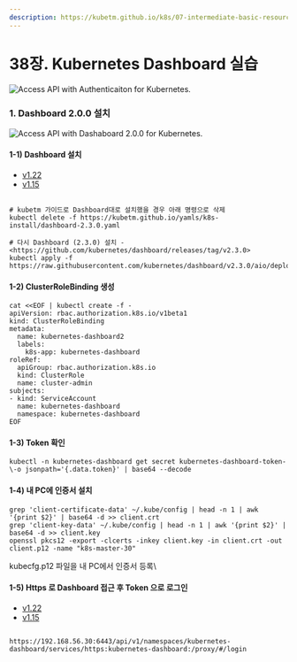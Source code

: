 ```yaml
---
description: https://kubetm.github.io/k8s/07-intermediate-basic-resource/dashboard/
---
```


# 38장. Kubernetes Dashboard 실습



![Access API with Authenticaiton for Kubernetes.](https://kubetm.github.io/img/practice/intermediate/Access%20API%20with%20Authenticaiton%20for%20Kubernetes.jpg)

### 1. Dashboard 2.0.0 설치 <a href="1-dashboard-200" id="1-dashboard-200"></a>

![Access API with Dashaboard 2.0.0 for Kubernetes.](https://kubetm.github.io/img/practice/intermediate/Access%20API%20with%20Dashaboard%202.0.0%20for%20Kubernetes.jpg)

#### 1-1) Dashboard 설치 <a href="1-1-dashboard" id="1-1-dashboard"></a>

* [v1.22](https://kubetm.github.io/k8s/07-intermediate-basic-resource/dashboard/#tabs-0-0)
* [v1.15](https://kubetm.github.io/k8s/07-intermediate-basic-resource/dashboard/#tabs-0-1)

```

# kubetm 가이드로 Dashboard대로 설치했을 경우 아래 명령으로 삭제
kubectl delete -f https://kubetm.github.io/yamls/k8s-install/dashboard-2.3.0.yaml

# 다시 Dashboard (2.3.0) 설치 - <https://github.com/kubernetes/dashboard/releases/tag/v2.3.0>
kubectl apply -f https://raw.githubusercontent.com/kubernetes/dashboard/v2.3.0/aio/deploy/recommended.yaml
```

#### 1-2) ClusterRoleBinding 생성 <a href="1-2-clusterrolebinding" id="1-2-clusterrolebinding"></a>

```
cat <<EOF | kubectl create -f -
apiVersion: rbac.authorization.k8s.io/v1beta1
kind: ClusterRoleBinding
metadata:
  name: kubernetes-dashboard2
  labels:
    k8s-app: kubernetes-dashboard
roleRef:
  apiGroup: rbac.authorization.k8s.io
  kind: ClusterRole
  name: cluster-admin
subjects:
- kind: ServiceAccount
  name: kubernetes-dashboard
  namespace: kubernetes-dashboard
EOF
```

#### 1-3) Token 확인 <a href="1-3-token" id="1-3-token"></a>

```
kubectl -n kubernetes-dashboard get secret kubernetes-dashboard-token- \-o jsonpath='{.data.token}' | base64 --decode
```

#### 1-4) 내 PC에 인증서 설치 <a href="1-4-pc" id="1-4-pc"></a>

```
grep 'client-certificate-data' ~/.kube/config | head -n 1 | awk '{print $2}' | base64 -d >> client.crt
grep 'client-key-data' ~/.kube/config | head -n 1 | awk '{print $2}' | base64 -d >> client.key
openssl pkcs12 -export -clcerts -inkey client.key -in client.crt -out client.p12 -name "k8s-master-30"
```

kubecfg.p12 파일을 내 PC에서 인증서 등록\


#### 1-5) Https 로 Dashboard 접근 후 Token 으로 로그인 <a href="1-5-https-dashboard-token" id="1-5-https-dashboard-token"></a>

* [v1.22](https://kubetm.github.io/k8s/07-intermediate-basic-resource/dashboard/#tabs-1-0)
* [v1.15](https://kubetm.github.io/k8s/07-intermediate-basic-resource/dashboard/#tabs-1-1)

```

https://192.168.56.30:6443/api/v1/namespaces/kubernetes-dashboard/services/https:kubernetes-dashboard:/proxy/#/login
```
